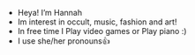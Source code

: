 - Heya! I’m Hannah
- Im interest in occult, music, fashion and art!
- In free time I Play video games or Play piano :)
- I use she/her pronouns👍


